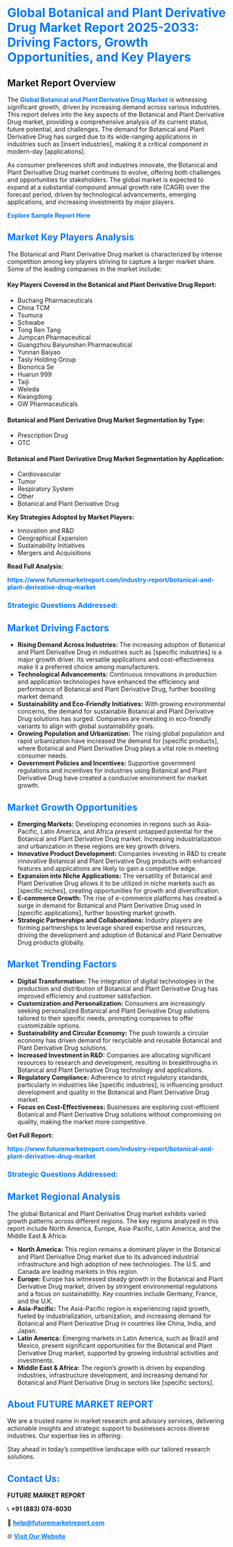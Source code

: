 <h1 style="color: #007BFF;">Global Botanical and Plant Derivative Drug Market Report 2025-2033: Driving Factors, Growth Opportunities, and Key Players</h1>

<section id="overview">
<h2>Market Report Overview</h2>
<p>The <a href="https://www.futuremarketreport.com/industry-report/botanical-and-plant-derivative-drug-market" style="color: #007BFF; text-decoration: none;"><strong>Global Botanical and Plant Derivative Drug Market</strong></a> is witnessing significant growth, driven by increasing demand across various industries. This report delves into the key aspects of the Botanical and Plant Derivative Drug market, providing a comprehensive analysis of its current status, future potential, and challenges. The demand for Botanical and Plant Derivative Drug has surged due to its wide-ranging applications in industries such as [insert industries], making it a critical component in modern-day [applications].</p>
<p>As consumer preferences shift and industries innovate, the Botanical and Plant Derivative Drug market continues to evolve, offering both challenges and opportunities for stakeholders. The global market is expected to expand at a substantial compound annual growth rate (CAGR) over the forecast period, driven by technological advancements, emerging applications, and increasing investments by major players.</p>
</section>

<section id="overview">
<p><a href="https://www.futuremarketreport.com/request-sample/reportId=127154" style="color: #007BFF; text-decoration: none;"><strong>Explore Sample Report Here</strong></a></p>
</section>

<section id="key-players">
<h2 style="color: #007BFF;">Market Key Players Analysis</h2>
<p>The Botanical and Plant Derivative Drug market is characterized by intense competition among key players striving to capture a larger market share. Some of the leading companies in the market include:</p>
<h4>Key Players Covered in the Botanical and Plant Derivative Drug Report:</h4>
<ul><li>Buchang Pharmaceuticals</li><li>China TCM</li><li>Tsumura</li><li>Schwabe</li><li>Tong Ren Tang</li><li>Jumpcan Pharmaceutical</li><li>Guangzhou Baiyunshan Pharmaceutical</li><li>Yunnan Baiyao</li><li>Tasly Holding Group</li><li>Bionorica Se</li><li>Huarun 999</li><li>Taiji</li><li>Weleda</li><li>Kwangdong</li><li>GW Pharmaceuticals</li></ul>
<h4>Botanical and Plant Derivative Drug Market Segmentation by Type:</h4>
<ul><li>Prescription Drug</li><li>OTC</li></ul>

<h4>Botanical and Plant Derivative Drug Market Segmentation by Application:</h4>
<ul><li>Cardiovascular</li><li>Tumor</li><li>Respiratory System</li><li>Other</li><li>Botanical and Plant Derivative Drug</li></ul>
<p><strong>Key Strategies Adopted by Market Players:</strong></p>
<ul>
<li>Innovation and R&D</li>
<li>Geographical Expansion</li>
<li>Sustainability Initiatives</li>
<li>Mergers and Acquisitions</li>
</ul>
</section>

<section>
<p><strong>Read Full Analysis: </strong></p><a href="https://www.futuremarketreport.com/industry-report/botanical-and-plant-derivative-drug-market" style="color: #007BFF; text-decoration: none;"><strong>https://www.futuremarketreport.com/industry-report/botanical-and-plant-derivative-drug-market</strong></a>
<h3 style="color: #007BFF;">Strategic Questions Addressed:</h3>
</section>

<section id="driving-factors">
<h2 style="color: #007BFF;">Market Driving Factors</h2>
<ul>
<li><strong>Rising Demand Across Industries:</strong> The increasing adoption of Botanical and Plant Derivative Drug in industries such as [specific industries] is a major growth driver. Its versatile applications and cost-effectiveness make it a preferred choice among manufacturers.</li>
<li><strong>Technological Advancements:</strong> Continuous innovations in production and application technologies have enhanced the efficiency and performance of Botanical and Plant Derivative Drug, further boosting market demand.</li>
<li><strong>Sustainability and Eco-Friendly Initiatives:</strong> With growing environmental concerns, the demand for sustainable Botanical and Plant Derivative Drug solutions has surged. Companies are investing in eco-friendly variants to align with global sustainability goals.</li>
<li><strong>Growing Population and Urbanization:</strong> The rising global population and rapid urbanization have increased the demand for [specific products], where Botanical and Plant Derivative Drug plays a vital role in meeting consumer needs.</li>
<li><strong>Government Policies and Incentives:</strong> Supportive government regulations and incentives for industries using Botanical and Plant Derivative Drug have created a conducive environment for market growth.</li>
</ul>
</section>

<section id="growth-opportunities">
<h2 style="color: #007BFF;">Market Growth Opportunities</h2>
<ul>
<li><strong>Emerging Markets:</strong> Developing economies in regions such as Asia-Pacific, Latin America, and Africa present untapped potential for the Botanical and Plant Derivative Drug market. Increasing industrialization and urbanization in these regions are key growth drivers.</li>
<li><strong>Innovative Product Development:</strong> Companies investing in R&D to create innovative Botanical and Plant Derivative Drug products with enhanced features and applications are likely to gain a competitive edge.</li>
<li><strong>Expansion into Niche Applications:</strong> The versatility of Botanical and Plant Derivative Drug allows it to be utilized in niche markets such as [specific niches], creating opportunities for growth and diversification.</li>
<li><strong>E-commerce Growth:</strong> The rise of e-commerce platforms has created a surge in demand for Botanical and Plant Derivative Drug used in [specific applications], further boosting market growth.</li>
<li><strong>Strategic Partnerships and Collaborations:</strong> Industry players are forming partnerships to leverage shared expertise and resources, driving the development and adoption of Botanical and Plant Derivative Drug products globally.</li>
</ul>
</section>

<section id="trending-factors">
<h2 style="color: #007BFF;">Market Trending Factors</h2>
<ul>
<li><strong>Digital Transformation:</strong> The integration of digital technologies in the production and distribution of Botanical and Plant Derivative Drug has improved efficiency and customer satisfaction.</li>
<li><strong>Customization and Personalization:</strong> Consumers are increasingly seeking personalized Botanical and Plant Derivative Drug solutions tailored to their specific needs, prompting companies to offer customizable options.</li>
<li><strong>Sustainability and Circular Economy:</strong> The push towards a circular economy has driven demand for recyclable and reusable Botanical and Plant Derivative Drug solutions.</li>
<li><strong>Increased Investment in R&D:</strong> Companies are allocating significant resources to research and development, resulting in breakthroughs in Botanical and Plant Derivative Drug technology and applications.</li>
<li><strong>Regulatory Compliance:</strong> Adherence to strict regulatory standards, particularly in industries like [specific industries], is influencing product development and quality in the Botanical and Plant Derivative Drug market.</li>
<li><strong>Focus on Cost-Effectiveness:</strong> Businesses are exploring cost-efficient Botanical and Plant Derivative Drug solutions without compromising on quality, making the market more competitive.</li>
</ul>
</section>

<section>
<p><strong>Get Full Report: </strong></p><a href="https://www.futuremarketreport.com/industry-report/botanical-and-plant-derivative-drug-market" style="color: #007BFF; text-decoration: none;"><strong>https://www.futuremarketreport.com/industry-report/botanical-and-plant-derivative-drug-market</strong></a>
<h3 style="color: #007BFF;">Strategic Questions Addressed:</h3>
</section>


<section id="regional-analysis">
<h2 style="color: #007BFF;">Market Regional Analysis</h2>
<p>The global Botanical and Plant Derivative Drug market exhibits varied growth patterns across different regions. The key regions analyzed in this report include North America, Europe, Asia-Pacific, Latin America, and the Middle East & Africa:</p>
<ul>
<li><strong>North America:</strong> This region remains a dominant player in the Botanical and Plant Derivative Drug market due to its advanced industrial infrastructure and high adoption of new technologies. The U.S. and Canada are leading markets in this region.</li>
<li><strong>Europe:</strong> Europe has witnessed steady growth in the Botanical and Plant Derivative Drug market, driven by stringent environmental regulations and a focus on sustainability. Key countries include Germany, France, and the U.K.</li>
<li><strong>Asia-Pacific:</strong> The Asia-Pacific region is experiencing rapid growth, fueled by industrialization, urbanization, and increasing demand for Botanical and Plant Derivative Drug in countries like China, India, and Japan.</li>
<li><strong>Latin America:</strong> Emerging markets in Latin America, such as Brazil and Mexico, present significant opportunities for the Botanical and Plant Derivative Drug market, supported by growing industrial activities and investments.</li>
<li><strong>Middle East & Africa:</strong> The region’s growth is driven by expanding industries, infrastructure development, and increasing demand for Botanical and Plant Derivative Drug in sectors like [specific sectors].</li>
</ul>
</section>

<footer>
<h2 style="color: #007BFF;">About FUTURE MARKET REPORT</h2>
<p>We are a trusted name in market research and advisory services, delivering actionable insights and strategic support to businesses across diverse industries. Our expertise lies in offering:</p>

<p>Stay ahead in today’s competitive landscape with our tailored research solutions.</p>

<h2 style="color: #007BFF;">Contact Us:</h2>
<p><strong>FUTURE MARKET REPORT</strong></p>
<p>📞 <strong>+91 (883) 074-8030</strong></p>
<p>📧 <strong><a href="mailto:help@futuremarketreport.com" style="color: #007BFF;">help@futuremarketreport.com</a></strong></p>
<p>🌐 <strong><a href="https://www.futuremarketreport.com/" style="color: #007BFF;">Visit Our Website</a></strong></p>
</footer>
